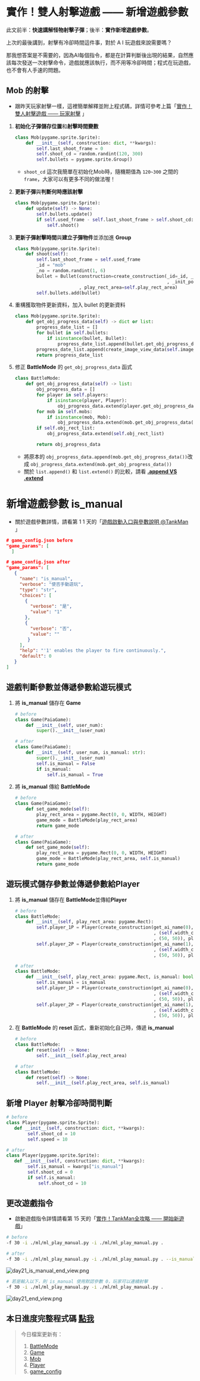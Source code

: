# 實作！雙人射擊遊戲 —— 新增遊戲參數

此文前半：**快速講解怪物射擊子彈**；後半：**實作新增遊戲參數**。

上次的最後講到，射擊有冷卻時間這件事，對於 A I 玩遊戲來說需要嗎？

那我想答案是不需要的，因為AI每個指令，都是在計算判斷後出現的結果，自然應該每次發送一次射擊命令，遊戲就應該執行，而不用等冷卻時間；程式在玩遊戲，也不會有人手速的問題。

## Mob 的射擊

- 跟昨天玩家射擊一樣，這裡簡單解釋並附上程式碼，詳情可參考上篇「[實作！雙人射擊遊戲 —— 玩家射擊](https://ithelp.ithome.com.tw/articles/10304464) 」
1. **初始化子彈儲存位置**和**射擊時間變數**
    
    ```python
    class Mob(pygame.sprite.Sprite):
        def __init__(self, construction: dict, **kwargs):
            self.last_shoot_frame = 0
            self.shoot_cd = random.randint(120, 300)
            self.bullets = pygame.sprite.Group()
    ```
    
    - `shoot_cd` 這次我簡單在初始化Mob時，隨機期值為 `120~300` 之間的 `frame`，大家可以有更多不同的做法喔！
2. **更新子彈**與**判斷何時應該射擊**
    
    ```python
    class Mob(pygame.sprite.Sprite):
        def update(self) -> None:
            self.bullets.update()
            if self.used_frame - self.last_shoot_frame > self.shoot_cd:
                self.shoot()
    ```
    
3. **更新子彈射擊時間**與**建立子彈物件**並添加進 **Group**
    
    ```python
    class Mob(pygame.sprite.Sprite):
        def shoot(self):
            self.last_shoot_frame = self.used_frame
            _id = "mob"
            _no = random.randint(1, 6)
            bullet = Bullet(construction=create_construction(_id=_id, _no=_no
                                                             , _init_pos=self.rect.center, _init_size=(12, 27))
                            , play_rect_area=self.play_rect_area)
            self.bullets.add(bullet)
    ```
    
4. 重構獲取物件更新資料，加入 bullet 的更新資料
    
    ```python
    class Mob(pygame.sprite.Sprite):
        def get_obj_progress_data(self) -> dict or list:
            progress_date_list = []
            for bullet in self.bullets:
                if isinstance(bullet, Bullet):
                    progress_date_list.append(bullet.get_obj_progress_data())
            progress_date_list.append(create_image_view_data(self.image_id, *self.rect.topleft, self.rect.width, self.rect.height, self.angle))
            return progress_date_list
    ```
    
5. 修正 **BattleMode** 的 `get_obj_progress_data` 函式
    
    ```python
    class BattleMode:
        def get_obj_progress_data(self) -> list:
            obj_progress_data = []
            for player in self.players:
                if isinstance(player, Player):
                    obj_progress_data.extend(player.get_obj_progress_data())
            for mob in self.mobs:
                if isinstance(mob, Mob):
                    obj_progress_data.extend(mob.get_obj_progress_data())
            if self.obj_rect_list:
                obj_progress_data.extend(self.obj_rect_list)
    
            return obj_progress_data
    ```
    
    - 將原本的 `obj_progress_data.append(mob.get_obj_progress_data())`改成 `obj_progress_data.extend(mob.get_obj_progress_data())`
    - 關於 `list.append()` 和 `list.extend()` 的比較，請看 **[.append VS .extend](https://www.freecodecamp.org/news/python-list-append-vs-python-list-extend/#:~:text=append()%20adds%20a%20single,the%20end%20of%20the%20list.)**

# 新增遊戲參數 is_manual

- 關於遊戲參數詳情，請看第 1 1 天的「[遊戲啟動入口與參數說明 @TankMan](https://ithelp.ithome.com.tw/articles/10298977) 」

```json
# game_config.json before
"game_params": [
  ]
```

```json
# game_config.json after
"game_params": [
   {
     "name": "is_manual",
     "verbose": "使否手動遊玩",
     "type": "str",
     "choices": [
       {
         "verbose": "是",
         "value": "1"
       },
       {
         "verbose": "否",
         "value": ""
        }
     ],
     "help": "'1' enables the player to fire continuously.",
     "default": 0
   }
]
```

## 遊戲判斷參數並傳遞參數給遊玩模式

1. 將 **is_manual** 儲存在 **Game**
    
    ```python
    # before
    class Game(PaiaGame):
        def __init__(self, user_num):
            super().__init__(user_num)
    ```
    
    ```python
    # after
    class Game(PaiaGame):
        def __init__(self, user_num, is_manual: str):
            super().__init__(user_num)
            self.is_manual = False
            if is_manual:
                self.is_manual = True
    ```
    
2. 將 **is_manual** 傳給 **BattleMode**
    
    ```python
    # before
    class Game(PaiaGame):
        def set_game_mode(self):
            play_rect_area = pygame.Rect(0, 0, WIDTH, HEIGHT)
            game_mode = BattleMode(play_rect_area)
            return game_mode
    ```
    
    ```python
    # after
    class Game(PaiaGame):
        def set_game_mode(self):
            play_rect_area = pygame.Rect(0, 0, WIDTH, HEIGHT)
            game_mode = BattleMode(play_rect_area, self.is_manual)
            return game_mode
    ```
    

## 遊玩模式儲存參數並傳遞參數給Player

1. 將 **is_manual** 儲存在 **BattleMode**並傳給**Player**
    
    ```python
    # before
    class BattleMode:
        def __init__(self, play_rect_area: pygame.Rect):
            self.player_1P = Player(create_construction(get_ai_name(0), 0
                                                        , (self.width_center//2-50, self.scene_height-50)
                                                        , (50, 50)), play_rect_area=play_rect_area)
            self.player_2P = Player(create_construction(get_ai_name(1), 1
                                                        , (self.width_center+self.width_center//2, SCENE_HEIGHT-50)
                                                        , (50, 50)), play_rect_area=play_rect_area)
    ```
    
    ```python
    # after
    class BattleMode:
        def __init__(self, play_rect_area: pygame.Rect, is_manual: bool):
            self.is_manual = is_manual
            self.player_1P = Player(create_construction(get_ai_name(0), 0
                                                        , (self.width_center//2-50, self.scene_height-50)
                                                        , (50, 50)), play_rect_area=play_rect_area, is_manual=is_manual)
            self.player_2P = Player(create_construction(get_ai_name(1), 1
                                                        , (self.width_center+self.width_center//2, SCENE_HEIGHT-50)
                                                        , (50, 50)), play_rect_area=play_rect_area, is_manual=is_manual)
    ```
    
2. 在 **BattleMode** 的 **reset** 函式，重新初始化自己時，傳遞 **is_manual** 
    
    ```python
    # before
    class BattleMode:
        def reset(self) -> None:
            self.__init__(self.play_rect_area)
    ```
    
    ```python
    # after
    class BattleMode:
        def reset(self) -> None:
            self.__init__(self.play_rect_area, self.is_manual)
    ```
    

## 新增 Player 射擊冷卻時間判斷

```python
# before
class Player(pygame.sprite.Sprite):
   def __init__(self, construction: dict, **kwargs):
        self.shoot_cd = 10
        self.speed = 10
```

```python
# after
class Player(pygame.sprite.Sprite):
   def __init__(self, construction: dict, **kwargs):
        self.is_manual = kwargs["is_manual"]
        self.shoot_cd = 0
        if self.is_manual:
            self.shoot_cd = 10
```

## 更改遊戲指令

- 啟動遊戲指令詳情請看第 15 天的「[實作！TankMan全攻略 —— 開始新遊戲](https://ithelp.ithome.com.tw/articles/10301625)」

```bash
# before
-f 30 -i ./ml/ml_play_manual.py -i ./ml/ml_play_manual.py .
```

```bash
# after
-f 30 -i ./ml/ml_play_manual.py -i ./ml/ml_play_manual.py . --is_manual 1
```
![day21_is_manual_end_view.png](https://raw.githubusercontent.com/Jesse-Jumbo/MLGameTemplate/main/Iron_article_2022/image/day21_is_manual_end_view.png)

```bash
# 若是輸入以下，則 is_manual 使用默認參數 0，玩家可以連續射擊
-f 30 -i ./ml/ml_play_manual.py -i ./ml/ml_play_manual.py .
```

![day21_end_view.png](https://raw.githubusercontent.com/Jesse-Jumbo/MLGameTemplate/main/Iron_article_2022/image/day21_end_view.png)

## 本日進度完整程式碼 [點我](https://github.com/Jesse-Jumbo/TankMan/releases/tag/ThomeMan_day_21)

> 今日檔案更新有：
> 
> 1. [BattleMode](https://github.com/Jesse-Jumbo/TankMan/blob/ThomeMan_day_21/ITHomeGame/src/BattleMode.py)
> 2. [Game](https://github.com/Jesse-Jumbo/TankMan/blob/ThomeMan_day_21/ITHomeGame/src/Game.py)
> 3. [Mob](https://github.com/Jesse-Jumbo/TankMan/blob/ThomeMan_day_21/ITHomeGame/src/Mob.py)
> 4. [Player](https://github.com/Jesse-Jumbo/TankMan/blob/ThomeMan_day_21/ITHomeGame/src/Player.py)
> 5. [game_config](https://github.com/Jesse-Jumbo/TankMan/blob/ThomeMan_day_21/ITHomeGame/game_config.json)